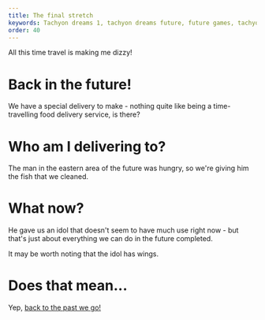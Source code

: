 ```yaml
---
title: The final stretch
keywords: Tachyon dreams 1, tachyon dreams future, future games, tachyon dreams fish
order: 40
---
```


All this time travel is making me dizzy!

# Back in the future!
We have a special delivery to make - nothing quite like being a time-travelling food delivery service, is there?

# Who am I delivering to?
The man in the eastern area of the future was hungry, so we're giving him the fish that we cleaned.

# What now?
He gave us an idol that doesn't seem to have much use right now - but that's just about everything we can do in the future completed.

It may be worth noting that the idol has wings.

# Does that mean...
Yep, [back to the past we go!](/ToThePast/returnedagain.md)
